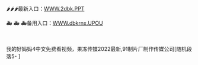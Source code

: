 <p>
	🌶🌶🌶最新入口：<a href="http://www.baidu.com/link?url=6MA2SWnO3Raqke39an_0PUxosM6ZrUGzi1BN9tNnlPW&wd">WWW.2dbk.PPT</a> 
	<p>
		🚑
🚑
🚑备用入口：<a href="http://www.baidu.com/link?url=6MA2SWnO3Raqke39an_0PUxosM6ZrUGzi1BN9tNnlPW&wd">WWW.dbkrnx.UPOU</a> 
	</p>
	<p>
		<br />
	</p>
	<p>
		我的好妈妈4中文免费看视频，果冻传媒2022最新,91制片厂制作传媒公司[随机段落5-
]
	</p>
